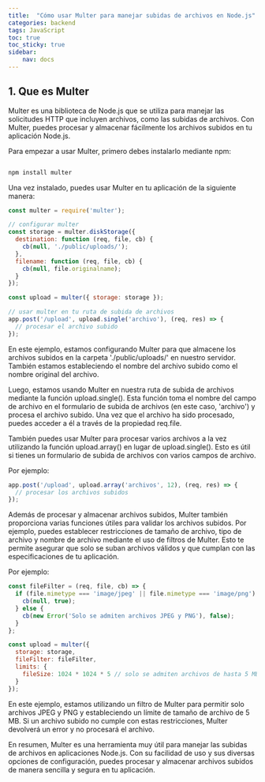 ```yaml
---
title:  "Cómo usar Multer para manejar subidas de archivos en Node.js"
categories: backend 
tags: JavaScript
toc: true
toc_sticky: true
sidebar:
    nav: docs
---
```


## 1. Que es Multer

Multer es una biblioteca de Node.js que se utiliza para manejar las solicitudes HTTP que incluyen archivos, como las subidas de archivos. Con Multer, puedes procesar y almacenar fácilmente los archivos subidos en tu aplicación Node.js.

Para empezar a usar Multer, primero debes instalarlo mediante npm:

```js

npm install multer

```
Una vez instalado, puedes usar Multer en tu aplicación de la siguiente manera:

```js
const multer = require('multer');

// configurar multer
const storage = multer.diskStorage({
  destination: function (req, file, cb) {
    cb(null, './public/uploads/');
  },
  filename: function (req, file, cb) {
    cb(null, file.originalname);
  }
});

const upload = multer({ storage: storage });

// usar multer en tu ruta de subida de archivos
app.post('/upload', upload.single('archivo'), (req, res) => {
  // procesar el archivo subido
});
```
En este ejemplo, estamos configurando Multer para que almacene los archivos subidos en la carpeta './public/uploads/' en nuestro servidor. También estamos estableciendo el nombre del archivo subido como el nombre original del archivo.

Luego, estamos usando Multer en nuestra ruta de subida de archivos mediante la función upload.single(). Esta función toma el nombre del campo de archivo en el formulario de subida de archivos (en este caso, 'archivo') y procesa el archivo subido. Una vez que el archivo ha sido procesado, puedes acceder a él a través de la propiedad req.file.

También puedes usar Multer para procesar varios archivos a la vez utilizando la función upload.array() en lugar de upload.single(). Esto es útil si tienes un formulario de subida de archivos con varios campos de archivo.

Por ejemplo:

```js
app.post('/upload', upload.array('archivos', 12), (req, res) => {
  // procesar los archivos subidos
});
```
Además de procesar y almacenar archivos subidos, Multer también proporciona varias funciones útiles para validar los archivos subidos. Por ejemplo, puedes establecer restricciones de tamaño de archivo, tipo de archivo y nombre de archivo mediante el uso de filtros de Multer. Esto te permite asegurar que solo se suban archivos válidos y que cumplan con las especificaciones de tu aplicación.

Por ejemplo:

```js
const fileFilter = (req, file, cb) => {
  if (file.mimetype === 'image/jpeg' || file.mimetype === 'image/png') {
    cb(null, true);
  } else {
    cb(new Error('Solo se admiten archivos JPEG y PNG'), false);
  }
};

const upload = multer({
  storage: storage,
  fileFilter: fileFilter,
  limits: {
    fileSize: 1024 * 1024 * 5 // solo se admiten archivos de hasta 5 MB
  }
});
```

En este ejemplo, estamos utilizando un filtro de Multer para permitir solo archivos JPEG y PNG y estableciendo un límite de tamaño de archivo de 5 MB. Si un archivo subido no cumple con estas restricciones, Multer devolverá un error y no procesará el archivo.

En resumen, Multer es una herramienta muy útil para manejar las subidas de archivos en aplicaciones Node.js. Con su facilidad de uso y sus diversas opciones de configuración, puedes procesar y almacenar archivos subidos de manera sencilla y segura en tu aplicación.
 

